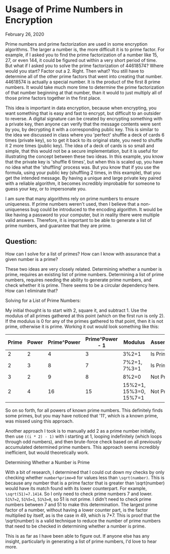 # Usage of Prime Numbers in Encryption
February 26, 2020

Prime numbers and prime factorization are used in some encryption algorithms. The larger a number is, the more difficult it is to prime factor. For example, if I asked you to find the prime factorization of a number like 15, 27, or even 144, it could be figured out within a very short period of time. But what if I asked you to solve the prime factorization of 44618574? Where would you start? Factor out a 2. Right. Then what? You still have to determine all of the other prime factors that went into creating that number. 44618574 is actually a special number. It is the product of the first 8 prime numbers. It would take much more time to determine the prime factorization of that number beginning at that number, than it would to just multiply all of those prime factors together in the first place. 

This idea is important in data encryption, because when encrypting, you want something that is easy and fast to encrypt, but difficult to an outsider to reverse. A digital signature can be created by encrypting something with a private key, then anyone can verify that the message contents were sent by you, by decrypting it with a corresponding public key. This is similar to the idea we discussed in class where you 'perfect' shuffle a deck of cards 6 times (private key), so to get it back to its original state, you need to shuffle it 2 more times (public key). The idea of a deck of cards is so small and simple, that this would not be a secure implementation, but it is useful for illustrating the concept between these two ideas. In this example, you know that the private key is 'shuffle 6 times', but when this is scaled up, you have no idea what the 'shuffling' process was. But you know that if you use the formula, using your public key (shuffling 2 times, in this example), that you get the intended message. By having a unique and large private key paired with a reliable algorithm, it becomes incredibly improbable for someone to guess your key, or to impersonate you. 

I am sure that many algorithms rely on prime numbers to ensure uniqueness. If prime numbers weren't used, then I believe that a non-uniqueness bug could be introduced to the encoding algorithm. It would be like having a password to your computer, but in reality there were multiple valid answers. Therefore, it is important to be able to generate a list of prime numbers, and guarantee that they are prime.  

## Question:

How can I solve for a list of primes? How can I know with assurance that a given number is a prime? 

These two ideas are very closely related. Determining whether a number is prime, requires an existing list of prime numbers. Determining a list of prime numbers, requires needing the ability to generate prime numbers, and check whether it is prime. There seems to be a circular dependency here. How can I eliminate that?

Solving for a List of Prime Numbers:

My initial thought is to start with 2, square it, and subtract 1. Use the modulus of all primes gathered at this point (which on the first run is only 2). If the modulus is 0 for any of the primes gathered to that point, then it is not prime, otherwise it is prime. Working it out would look something like this:


Prime | Power | Prime^Power | Prime^Power - 1 | Modulus | Assertion
------|-------|-------------|-----------------|---------|-----------
2 | 2 | 4  | 3  | 3%2=1                 | Is Prime
2 | 3 | 8  | 7  | 7%2=1, 7%3=1          | Is Prime
3 | 2 | 9  | 8  | 8%2=0                 | Not Prime
2 | 4 | 16 | 15 | 15%2=1, 15%3=0, 15%7=1| Not Prime

So on so forth, for all powers of known prime numbers. This definitely finds some primes, but you may have noticed that '11', which is a known prime, was missed using this approach.

Another approach I took is to manually add 2 as a prime number initially, then use `((i * 2) - 1)` with i starting at 1, looping indefinitely (which loops through odd numbers), and then brute-force check based on all previously accumulated determined prime numbers. This approach seems incredibly inefficient, but would theoretically work. 

Determining Whether a Number is Prime

With a bit of research, I determined that I could cut down my checks by only checking whether `number%prime=0` for values less than `\sqrt(number)`. This is because any number that is a prime factor that is greater than \sqrt(number) would have its match found with its lower counterpart. For example, `\sqrt(51)=7.1414`. So I only need to check prime numbers 7 and lower. `51%7=2`, `51%5=1`, `51%3=0`, so 51 is not prime. I didn't need to check prime numbers between 7 and 51 to make this determination. The largest prime factor of a number, without having a lower counter part, is the factor multiplied by itself, as is the case in 49, which is 7*7. This is proof that the \sqrt(number) is a valid technique to reduce the number of prime numbers that need to be checked in determining whether a number is prime. 

This is as far as I have been able to figure out. If anyone else has any insight, particularly in generating a list of prime numbers, I'd love to hear more.